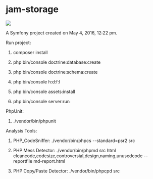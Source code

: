 jam-storage
===========

<a href="https://travis-ci.org/ebessarabov/jam-storage"><img src="https://travis-ci.org/ebessarabov/jam-storage.svg?branch=master"></a>

A Symfony project created on May 4, 2016, 12:22 pm.

Run project:

1. composer install

2. php bin/console doctrine:database:create

3. php bin/console doctrine:schema:create

4. php bin/console h:d:f:l

5. php bin/console assets:install

6. php bin/console server:run

PhpUnit:

1. ./vendor/bin/phpunit

Analysis Tools:

1. PHP_CodeSniffer: ./vendor/bin/phpcs --standard=psr2 src

2. PHP Mess Detector: ./vendor/bin/phpmd src html cleancode,codesize,controversial,design,naming,unusedcode --reportfile md-report.html

3. PHP Copy/Paste Detector: ./vendor/bin/phpcpd src